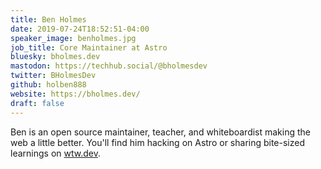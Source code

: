 ```yaml
---
title: Ben Holmes
date: 2019-07-24T18:52:51-04:00
speaker_image: benholmes.jpg
job_title: Core Maintainer at Astro
bluesky: bholmes.dev
mastodon: https://techhub.social/@bholmesdev
twitter: BHolmesDev
github: holben888
website: https://bholmes.dev/
draft: false
---
```


Ben is an open source maintainer, teacher, and whiteboardist making the web a little better. You'll find him hacking on Astro or sharing bite-sized learnings on [wtw.dev](https://wtw.dev).
